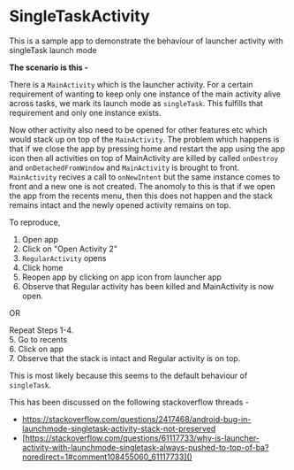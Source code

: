 # SingleTaskActivity
This is a sample app to demonstrate the behaviour of launcher activity with singleTask launch mode

**The scenario is this -**

There is a `MainActivity` which is the launcher activity. For a certain requirement of wanting to keep only one instance of the main activity alive across tasks, we mark its launch mode as `singleTask`. This fulfills that requirement and only one instance exists. 

Now other activity also need to be opened for other features etc which would stack up on top of the `MainActivity`. The problem which happens is that if we close the app by pressing home and restart the app using the app icon then all activities on top of MainActivity are killed by called `onDestroy` and `onDetachedFromWindow` and `MainActivity` is brought to front. `MainActivity` recives a call to `onNewIntent` but the same instance comes to front and a new one is not created. The anomoly to this is that if we open the app from the recents menu, then this does not happen and the stack remains intact and the newly opened activity remains on top. 

To reproduce, 

1. Open app
2. Click on "Open Activity 2"
3. `RegularActivity` opens
4. Click home
5. Reopen app by clicking on app icon from launcher app
6. Observe that Regular activity has been killed and MainActivity is now open. 

OR 

Repeat Steps 1-4.   
5. Go to recents  
6. Click on app  
7. Observe that the stack is intact and Regular activity is on top. 

This is most likely because this seems to the default behaviour of `singleTask`.

This has been discussed on the following stackoverflow threads - 

* [https://stackoverflow.com/questions/2417468/android-bug-in-launchmode-singletask-activity-stack-not-preserved
]()
* [https://stackoverflow.com/questions/61117733/why-is-launcher-activity-with-launchmode-singletask-always-pushed-to-top-of-ba?noredirect=1#comment108455060_61117733]()
